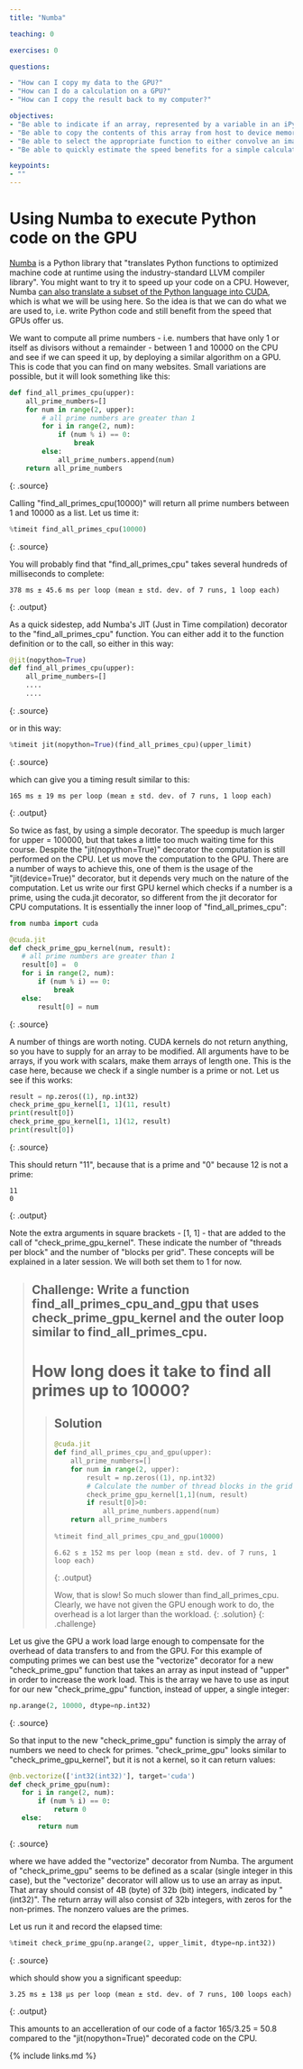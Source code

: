 ```yaml
---
title: "Numba"

teaching: 0

exercises: 0

questions:

- "How can I copy my data to the GPU?"
- "How can I do a calculation on a GPU?"
- "How can I copy the result back to my computer?"

objectives:
- "Be able to indicate if an array, represented by a variable in an iPython shell, is stored in host or device memory."
- "Be able to copy the contents of this array from host to device memory and vice versa."
- "Be able to select the appropriate function to either convolve an image using either CPU or GPU compute power."
- "Be able to quickly estimate the speed benefits for a simple calculation by moving it from the CPU to the GPU."

keypoints:
- ""
---
```


# Using Numba to execute Python code on the GPU

[Numba](http://numba.pydata.org/) is a Python library that "translates Python functions to optimized machine code at runtime using the industry-standard LLVM compiler library". You might want to try it to speed up your code on a CPU. However, Numba [can also translate a subset of the Python language into CUDA](https://numba.pydata.org/numba-doc/latest/cuda/overview.html), which is what we will be using here. So the idea is that we can do what we are used to, i.e. write Python code and still benefit from the speed that GPUs offer us.

We want to compute all prime numbers - i.e. numbers that have only 1 or itself as divisors without a remainder - between 1 and 10000 on the CPU and see if we can speed it up, by deploying a similar algorithm on a GPU. 
This is code that you can find on many websites. Small variations are possible, but it will look something like this:

~~~python
def find_all_primes_cpu(upper):
    all_prime_numbers=[]
    for num in range(2, upper):
        # all prime numbers are greater than 1
        for i in range(2, num):
            if (num % i) == 0:
                break
        else:
            all_prime_numbers.append(num)
    return all_prime_numbers
~~~
{: .source}

Calling "find_all_primes_cpu(10000)" will return all prime numbers between 1 and 10000 as a list. Let us time it:

~~~python
%timeit find_all_primes_cpu(10000) 
~~~
{: .source}

You will probably find that "find_all_primes_cpu" takes several hundreds of milliseconds to complete:

~~~
378 ms ± 45.6 ms per loop (mean ± std. dev. of 7 runs, 1 loop each)
~~~
{: .output}

As a quick sidestep, add Numba's JIT (Just in Time compilation) decorator to the "find_all_primes_cpu" function. You can either add it to the function definition or to the call, so either in this way:

~~~python
@jit(nopython=True)
def find_all_primes_cpu(upper):
    all_prime_numbers=[]
    ....
    ....
~~~
{: .source}

or in this way:

~~~python
%timeit jit(nopython=True)(find_all_primes_cpu)(upper_limit)
~~~
{: .source}

which can give you a timing result similar to this:

~~~
165 ms ± 19 ms per loop (mean ± std. dev. of 7 runs, 1 loop each)
~~~
{: .output}

So twice as fast, by using a simple decorator. The speedup is much larger for upper = 100000, but that takes a little too much waiting time for this course. Despite the "jit(nopython=True)" decorator the computation is still performed on the CPU. Let us move the computation to the GPU. There are a number of ways to achieve this, one of them is the usage of the "jit(device=True)" decorator, but it depends very much on the nature of the computation. Let us write our first GPU kernel which checks if a number is a prime, using the cuda.jit decorator, so different from the jit decorator for CPU computations. It is essentially the inner loop of "find_all_primes_cpu":

~~~python
from numba import cuda

@cuda.jit
def check_prime_gpu_kernel(num, result):
   # all prime numbers are greater than 1
   result[0] =  0
   for i in range(2, num):
       if (num % i) == 0:
           break
   else:
       result[0] = num
~~~
{: .source}

A number of things are worth noting. CUDA kernels do not return anything, so you have to supply for an array to be modified. All arguments have to be arrays, if you work with scalars, make them arrays of length one. This is the case here, because we check if a single number is a prime or not. Let us see if this works:

~~~python
result = np.zeros((1), np.int32)
check_prime_gpu_kernel[1, 1](11, result)
print(result[0])
check_prime_gpu_kernel[1, 1](12, result)
print(result[0])

~~~
{: .source}

This should return "11", because that is a prime and "0" because 12 is not a prime:

~~~
11
0
~~~
{: .output}

Note the extra arguments in square brackets - [1, 1] - that are added to the call of "check_prime_gpu_kernel". These indicate the number of "threads per block" and the number of "blocks per grid". These concepts will be explained in a later session. We will both set them to 1 for now.

> ## Challenge: Write a function find_all_primes_cpu_and_gpu that uses check_prime_gpu_kernel and the outer loop similar to find_all_primes_cpu. 
> # How long does it take to find all primes up to 10000?
>
> > ## Solution
> > ~~~python
> > @cuda.jit
> > def find_all_primes_cpu_and_gpu(upper):
> >     all_prime_numbers=[]
> >     for num in range(2, upper):
> >         result = np.zeros((1), np.int32)
> >         # Calculate the number of thread blocks in the grid
> >         check_prime_gpu_kernel[1,1](num, result)
> >         if result[0]>0:
> >             all_prime_numbers.append(num)
> >     return all_prime_numbers
> >    
> > %timeit find_all_primes_cpu_and_gpu(10000)
> > ~~~
> > ~~~
> > 6.62 s ± 152 ms per loop (mean ± std. dev. of 7 runs, 1 loop each)
> > ~~~
> > {: .output}
> >
> > Wow, that is slow! So much slower than find_all_primes_cpu. Clearly, we have not given the GPU enough work to do, the overhead is a lot larger than the 
> > workload.
> {: .solution}
{: .challenge}


Let us give the GPU a work load large enough to compensate for the overhead of data transfers to and from the GPU. For this example of computing primes we can best use the "vectorize" decorator for a new "check_prime_gpu" function that takes an array as input instead of "upper" in order to increase the work load. This is the array we have to use as input for our new "check_prime_gpu" function, instead of upper, a single integer:

~~~python
np.arange(2, 10000, dtype=np.int32)
~~~
{: .source}

So that input to the new "check_prime_gpu" function is simply the array of numbers we need to check for primes. "check_prime_gpu" looks similar to "check_prime_gpu_kernel", but it is not a kernel, so it can return values:

~~~python
@nb.vectorize(['int32(int32)'], target='cuda')
def check_prime_gpu(num):
   for i in range(2, num):
       if (num % i) == 0:
           return 0
   else:
       return num
~~~
{: .source}

where we have added the "vectorize" decorator from Numba. The argument of "check_prime_gpu" seems to be defined as a scalar (single integer in this case), but the "vectorize" decorator will allow us to use an array as input. That array should consist of 4B (byte) of 32b (bit) integers, indicated by "(int32)". The return array will also consist of 32b integers, with zeros for the non-primes. The nonzero values are the primes. 

Let us run it and record the elapsed time:

~~~python
%timeit check_prime_gpu(np.arange(2, upper_limit, dtype=np.int32))
~~~
{: .source}

which should show you a significant speedup:

~~~
3.25 ms ± 138 µs per loop (mean ± std. dev. of 7 runs, 100 loops each)
~~~
{: .output}

This amounts to an accelleration of our code of a factor 165/3.25 = 50.8 compared to the "jit(nopython=True)" decorated code on the CPU.

{% include links.md %}

